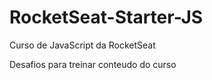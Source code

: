 # RocketSeat-Starter-JS

Curso de JavaScript da RocketSeat

Desafios para treinar conteudo do curso
